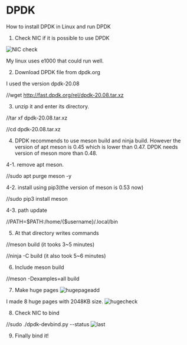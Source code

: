 # DPDK
How to install DPDK in Linux and run DPDK

1. Check NIC if it is possible to use DPDK

![NIC check](https://user-images.githubusercontent.com/61117544/113512091-0703e800-959e-11eb-811c-b7c1001b8964.JPG)

My linux uses e1000 that could run well.

2. Download DPDK file from dpdk.org

I used the version dpdk-20.08

//wget http://fast.dpdk.org/rel/dpdk-20.08.tar.xz

3. unzip it and enter its directory.

//tar xf dpdk-20.08.tar.xz

//cd dpdk-20.08.tar.xz

4. DPDK recommends to use meson build and ninja build. 
However the version of apt meson is 0.45 which is lower than 0.47.
DPDK needs version of meson more than 0.48.

 4-1. remove apt meson. 
 
 //sudo apt purge meson -y
 
 4-2. install using pip3(the version of meson is 0.53 now)
 
 //sudo pip3 install meson
 
 4-3. path update
 
 //PATH=$PATH:/home/{$username}/.local/bin

5. At that directory writes commands

//meson build (it tooks 3~5 minutes)

//ninja -C build (it also took 5~6 minutes)

6. Include meson build

//meson -Dexamples=all build

7. Make huge pages
![hugepageadd](https://user-images.githubusercontent.com/61117544/113512340-23eceb00-959f-11eb-81a2-e92611faac6c.jpg)

I made 8 huge pages with 2048KB size.
![hugecheck](https://user-images.githubusercontent.com/61117544/113512357-441caa00-959f-11eb-9d32-f9dbeecfbdba.jpg)

8. Check NIC to bind

//sudo ./dpdk-devbind.py --status
![last](https://user-images.githubusercontent.com/61117544/113512415-82b26480-959f-11eb-94c0-c1e0892a1499.JPG)

9. Finally bind it!
